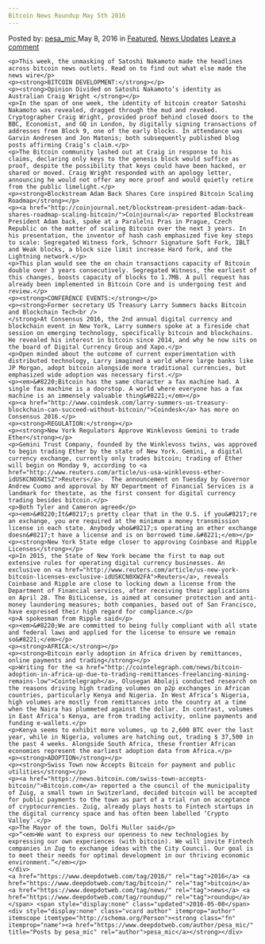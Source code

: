 ```yaml
---
Bitcoin News Roundup May 5th 2016
---
```

<article class="post-listing post-13985 post type-post status-publish format-standard has-post-thumbnail hentry  tag-3336 tag-bitcoin tag-news tag-roundup tag-week">
    <div class="post-inner">
        <span>Posted by: <a href="https://www.deepdotweb.com/author/pesa_mic/" title="">pesa_mic </a></span>
    <span>May 8, 2016</span>
    <span>in <a href="https://www.deepdotweb.com/category/deepdot-news/" rel="category tag">Featured</a>, <a href="https://www.deepdotweb.com/category/news-updates/" rel="category tag">News Updates</a></span>
    <span><a href="https://www.deepdotweb.com/2016/05/08/bitcoin-news-roundup-week-ending-may-5-2016/#respond">Leave a comment</a></span>
    </p>
    <div class="clear"></div>
    
    <p>This week, the unmasking of Satoshi Nakamoto made the headlines across bitcoin news outlets. Read on to find out what else made the news wire</p>
    <p><strong>BITCOIN DEVELOPMENT:</strong></p>
    <p><strong>Opinion Divided on Satoshi Nakamoto’s identity as Australian Craig Wright </strong></p>
    <p>In the span of one week, the identity of bitcoin creator Satoshi Nakamoto was revealed, dragged through the mud and revoked. Cryptographer Craig Wright, provided proof behind closed doors to the BBC, Economist, and GQ in London, by digitally signing transactions of addresses from Block 9, one of the early blocks. In attendance was Garvin Andresen and Jon Matonis; both subsequently published blog posts affirming Craig’s claim.</p>
    <p>The Bitcoin community lashed out at Craig in response to his claims, declaring only keys to the genesis block would suffice as proof, despite the possibility that keys could have been hacked, or shared or moved. Craig Wright responded with an apology letter, announcing he would not offer any more proof and would quietly retire from the public limelight.</p>
    <p><strong>Blockstream Adam Back Shares Core inspired Bitcoin Scaling Roadmap</strong></p>
    <p><a href="http://coinjournal.net/blockstream-president-adam-back-shares-roadmap-scaling-bitcoin/">Coinjournal</a> reported Blockstream President Adam back, spoke at a Paralelni Pras in Prague, Czech Republic on the matter of scaling Bitcoin over the next 3 years. In his presentation, the inventor of hash cash emphasized five key steps to scale: Segregated Witness fork, Schnorr Signature Soft Fork, IBLT and Weak blocks, a block size limit increase Hard fork, and the Lightning network.</p>
    <p>This plan would see the on chain transactions capacity of Bitcoin double over 3 years consecutively. Segregated Witness, the earliest of this changes, boosts capacity of blocks to 1.7MB. A pull request has already been implemented in Bitcoin Core and is undergoing test and review.</p>
    <p><strong>CONFERENCE EVENTS:</strong></p>
    <p><strong>Former secretary US Treasury Larry Summers backs Bitcoin and Blockchain Tech<br />
    </strong>At Consensus 2016, the 2nd annual digital currency and blockchain event in New York, Larry summers spoke at a fireside chat session on emerging technology, specifically bitcoin and blockchains. He revealed his interest in bitcoin since 2014, and why he now sits on the board of Digital Currency Group and Xapo.</p>
    <p>Open minded about the outcome of current experimentation with distributed technology, Larry imagined a world where large banks like JP Morgan, adopt bitcoin alongside more traditional currencies, but emphasized wide adoption was necessary first.</p>
    <p><em>&#8220;Bitcoin has the same character a fax machine had. A single fax machine is a doorstop. A world where everyone has a fax machine is an immensely valuable thing&#8221;</em></p>
    <p><a href="http://www.coindesk.com/larry-summers-us-treasury-blockchain-can-succeed-without-bitcoin/">Coindesk</a> has more on Consensus 2016.</p>
    <p><strong>REGULATION:</strong></p>
    <p><strong>New York Regulators Approve Winklevoss Gemini to trade Ether</strong></p>
    <p>Gemini Trust Company, founded by the Winklevoss twins, was approved to begin trading Ether by the state of New York. Gemini, a digital currency exchange, currently only trades bitcoin; trading of Ether will begin on Monday 9, according to <a href="http://www.reuters.com/article/us-usa-winklevoss-ether-idUSKCN0XW1SZ">Reuters</a>.  The announcement on Tuesday by Governor Andrew Cuomo and approval by NY Department of Financial Services is a landmark for thestate, as the first consent for digital currency trading besides bitcoin.</p>
    <p>Both Tyler and Cameron agreed</p>
    <p><em>&#8220;It&#8217;s pretty clear that in the U.S. if you&#8217;re an exchange, you are required at the minimum a money transmission license in each state. Anybody who&#8217;s operating an ether exchange doesn&#8217;t have a license and is on borrowed time.&#8221;</em></p>
    <p><strong>New York State edge closer to approving Coinbase and Ripple Licenses</strong></p>
    <p>In 2015, the State of New York became the first to map out extensive rules for operating digital currency businesses. An exclusive on <a href="http://www.reuters.com/article/us-new-york-bitcoin-licenses-exclusive-idUSKCN0XW2FA">Reuters</a>, reveals Coinbase and Ripple are close to locking down a license from the Department of Financial services, after receiving their applications on April 28. The BitLicense, is aimed at consumer protection and anti-money laundering measures; both companies, based out of San Francisco, have expressed their high regard for compliance.</p>
    <p>A spokesman from Ripple said</p>
    <p><em>&#8220;We are committed to being fully compliant with all state and federal laws and applied for the license to ensure we remain so&#8221;</em></p>
    <p><strong>AFRICA:</strong></p>
    <p><strong>Bitcoin early adoption in Africa driven by remittances, online payments and trading</strong></p>
    <p>Writing for the <a href="http://cointelegraph.com/news/bitcoin-adoption-in-africa-up-due-to-trading-remittances-freelancing-mining-remains-low">Cointelegraph</a>, Olusegan Abolaji conducted research on the reasons driving high trading volumes on p2p exchanges in African countries, particularly Kenya and Nigeria. In West Africa’s Nigeria, high volumes are mostly from remittances into the country at a time when the Naira has plummeted against the dollar. In contrast, volumes in East Africa’s Kenya, are from trading activity, online payments and funding e-wallets.</p>
    <p>Kenya seems to exhibit more volumes, up to 2,600 BTC over the last year, while in Nigeria, volumes are hatching out, trading $ 37,500 in the past 4 weeks. Alongside South Africa, these frontier African economies represent the earliest adoption data from Africa.</p>
    <p><strong>ADOPTION</strong></p>
    <p><strong>Swiss Town now Accepts Bitcoin for payment and public utilities</strong></p>
    <p><a href="https://news.bitcoin.com/swiss-town-accepts-bitcoin/">Bitcoin.com</a> reported a the council of the municipality of Zuig, a small town in Switzerland, decided bitcoin will be accepted for public payments to the town as part of a trial run on acceptance of cryptocurrencies. Zuig, already plays hosts to Fintech startups in the digital currency space and has often been labelled ‘Crypto Valley’.</p>
    <p>The Mayor of the town, Dolfi Muller said</p>
    <p>“<em>We want to express our openness to new technologies by expressing our own experiences (with bitcoin). We will invite Fintech companies in Zug to exchange ideas with the City Council. Our goal is to meet their needs for optimal development in our thriving economic environment.”</em></p>
    </div>
    <a href="https://www.deepdotweb.com/tag/2016/" rel="tag">2016</a> <a href="https://www.deepdotweb.com/tag/bitcoin/" rel="tag">bitcoin</a> <a href="https://www.deepdotweb.com/tag/news/" rel="tag">news</a> <a href="https://www.deepdotweb.com/tag/roundup/" rel="tag">roundup</a> </span> <span style="display:none" class="updated">2016-05-08</span>
    <div style="display:none" class="vcard author" itemprop="author" itemscope itemtype="http://schema.org/Person"><strong class="fn" itemprop="name"><a href="https://www.deepdotweb.com/author/pesa_mic/" title="Posts by pesa_mic" rel="author">pesa_mic</a></strong></div>
    
